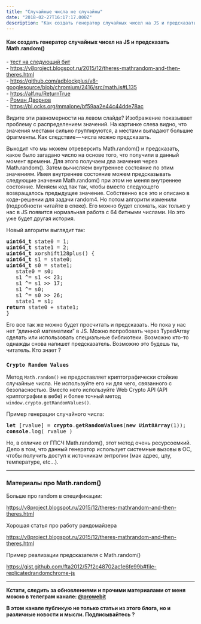 ```yaml
---
title: "Случайные числа не случайны"
date: "2018-02-27T16:17:17.000Z"
description: "Как создать генератор случайных чисел на JS и предсказать Math.random()    Вы когда-нибудь задумывались, как работает Math.rando"
---
```


<h4>Как создать генератор случайных чисел на JS и предсказать Math.random()</h4>
- <a href="https://ru.wikipedia.org/wiki/%D0%A2%D0%B5%D1%81%D1%82_%D0%BD%D0%B0_%D1%81%D0%BB%D0%B5%D0%B4%D1%83%D1%8E%D1%89%D0%B8%D0%B9_%D0%B1%D0%B8%D1%82" target="_blank" rel="noopener noreferrer">тест на следующий бит</a> <br/>
- <a href="https://v8project.blogspot.ru/2015/12/theres-mathrandom-and-then-theres.html" target="_blank" rel="noopener noreferrer">https://v8project.blogspot.ru/2015/12/theres-mathrandom-and-then-theres.html</a> <br/>
- <a href="https://github.com/adblockplus/v8-googlesource/blob/chromium/2416/src/math.js#L135" target="_blank" rel="noopener noreferrer">https://github.com/adblockplus/v8-googlesource/blob/chromium/2416/src/math.js#L135</a> <br/>
- <a href="https://alf.nu/ReturnTrue" target="_blank" rel="noopener noreferrer">https://alf.nu/ReturnTrue</a> <br/>
- <a href="https://twitter.com/rdvornov" target="_blank" rel="noopener noreferrer">Роман Дворнов</a> <br/>
- <a href="https://bl.ocks.org/mmalone/bf59aa2e44c44dde78ac" target="_blank" rel="noopener noreferrer">https://bl.ocks.org/mmalone/bf59aa2e44c44dde78ac</a> <br/>

<p>Видите эти равномерности на левом слайде? Изображение показывает проблему с распределением значений. На картинке слева видно, что значения местами сильно группируются, а местами выпадают большие фрагменты. Как следствие — числа можно предсказать.</p>
<p>Выходит что мы можем отреверсить Math.random() и предсказать, какое было загадано число на основе того, что получили в данный момент времени. Для этого получаем два значения через Math.random(). Затем вычисляем внутреннее состояние по этим значениям. Имея внутреннее состояние можем предсказывать следующие значения Math.random() при этом не меняя внутреннее состояние. Меняем код так так, чтобы вместо следующего возвращалось предыдущее значение. Собственно все это и описано в коде-решении для задачи random4. Но потом алгоритм изменили (подробности читайте в спеке). Его можно будет сломать, как только у нас в JS появится нормальная работа с 64 битными числами. Но это уже будет другая история.</p>
<p>Новый алгоритм выглядит так:</p>
<pre><strong>uint64_t</strong> state0 = 1;<br><strong>uint64_t</strong> state1 = 2;<br><strong>uint64_t</strong> xorshift128plus() {<br><strong>uint64_t</strong> s1 = state0;<br><strong>uint64_t</strong> s0 = state1;<br>   state0 = s0;<br>   s1 ^= s1 &lt;&lt; 23;<br>   s1 ^= s1 &gt;&gt; 17;<br>   s1 ^= s0;<br>   s1 ^= s0 &gt;&gt; 26;<br>   state1 = s1;<br><strong>return</strong> state0 + state1;<br>}</pre>
<p>Его все так же можно будет просчитать и предсказать. Но пока у нас нет “длинной математики” в JS. Можно попробовать через TypedArray сделать или использовать специальные библиотеки. Возможно кто-то однажды снова напишет предсказатель. Возможно это будешь ты, читатель. Кто знает ?</p>
<h3><code>Сrypto Random Values</code></h3>
<p>Метод <code>Math.random()</code> не предоставляет криптографически стойкие случайные числа. Не используйте его ни для чего, связанного с безопасностью. Вместо него используйте Web Crypto API (API криптографии в вебе) и более точный метод <code>window.crypto.getRandomValues()</code>.</p>
<p>Пример генерации случайного числа:</p>
<pre><strong>let</strong> [rvalue] = <strong>crypto</strong>.<strong>getRandomValues</strong>(<strong>new</strong> <strong>Uint8Array</strong>(1));<br><strong>console</strong>.log( rvalue )</pre>
<p>Но, в отличие от ГПСЧ Math.random(), этот метод очень ресурсоемкий. Дело в том, что данный генератор использует системные вызовы в ОС, чтобы получить доступ к источникам энтропии (мак адрес, цпу, температуре, etc…).</p>
<hr>
<h3>Материалы про Math.random()</h3>
<p>Больше про random в спецификации:</p>
<p><a href="https://v8project.blogspot.ru/2015/12/theres-mathrandom-and-then-theres.html">https://v8project.blogspot.ru/2015/12/theres-mathrandom-and-then-theres.html</a></p>
<p>Хорошая статья про работу рандомайзера</p>
<p><a href="https://v8project.blogspot.ru/2015/12/theres-mathrandom-and-then-theres.html">https://v8project.blogspot.ru/2015/12/theres-mathrandom-and-then-theres.html</a></p>
<p>Пример реализации предсказателя с Math.random()</p>
<p><a href="https://gist.github.com/fta2012/57f2c48702ac1e6fe99b#file-replicatedrandomchrome-js" target="_blank" rel="noopener noreferrer">https://gist.github.com/fta2012/57f2c48702ac1e6fe99b#file-replicatedrandomchrome-js</a></p>
<hr>
<p><strong>Кстати, следить за обновлениями и прочими материалами от меня можно в телеграм канале: </strong><a href="https://web.telegram.org/#/im?p=@prowebit" target="_blank" rel="noopener noreferrer"><strong>@prowebit</strong></a></p>
<p><strong>В этом канале публикую не только статьи из этого блога, но и различные новости и мысли. Подписывайтесь ?</strong></p>


